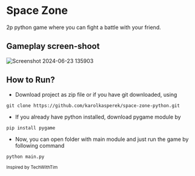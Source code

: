 # Space Zone
2p python game where you can fight a battle with your friend.

## Gameplay screen-shoot
![Screenshot 2024-06-23 135903](https://github.com/KarolKasperek/Space-Zone-Python/assets/105314335/5c733e12-9202-4f26-ab58-df3c6a15de78)

## How to Run?
- Download project as zip file or if you have git downloaded, using
```
git clone https://github.com/karolkasperek/space-zone-python.git
```
- If you already have python installed, download pygame module by
```
pip install pygame
```
- Now, you can open folder with main module and just run the game by following command
```
python main.py
```


<sub>Inspired by TechWithTim</sub>
